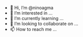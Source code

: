 - 👋 Hi, I’m @ninoagma
- 👀 I’m interested in ...
- 🌱 I’m currently learning ...
- 💞️ I’m looking to collaborate on ...
- 📫 How to reach me ...

<!---
ninoagma/ninoagma is a ✨ special ✨ repository because its `README.md` (this file) appears on your GitHub profile.
You can click the Preview link to take a look at your changes.
--->
